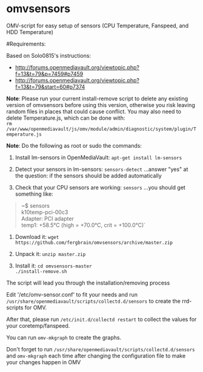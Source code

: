 omvsensors
==========

OMV-script for easy setup of sensors (CPU Temperature, Fanspeed, and HDD Temperature)


#Requirements:

Based on Solo0815's instructions:
* http://forums.openmediavault.org/viewtopic.php?f=13&t=79&p=7459#p7459<br/>
* http://forums.openmediavault.org/viewtopic.php?f=13&t=79&start=60#p7374

__Note__: Please run your current install-remove script to delete any existing version of omvsensors before using this version, otherwise you risk leaving random files in places that could cause conflict. You may also need to delete Temperature.js, which can be done with:<br/>
`rm /var/www/openmediavault/js/omv/module/admin/diagnostic/system/plugin/Temperature.js`


__Note__: Do the following as root or sudo the commands:

1. Install lm-sensors in OpenMediaVault: `apt-get install lm-sensors`

1. Detect your sensors in lm-sensors: `sensors-detect` ...answer "yes" at the question: if the sensors should be added automatically

1. Check that your CPU sensors are working: `sensors` ...you should get something like:

>~$ sensors<br/>
>k10temp-pci-00c3<br/>
>Adapter: PCI adapter<br/>
>temp1:       +58.5°C  (high = +70.0°C, crit = +100.0°C)`

1. Download it: `wget https://github.com/fergbrain/omvsensors/archive/master.zip`

1. Unpack it: `unzip master.zip`

1. Install it:
`cd omvsensors-master`<br/>
`./install-remove.sh`

The script will lead you through the installation/removing process

Edit  '/etc/omv-sensor.conf'  to fit your needs
and run
`/usr/share/openmediavault/scripts/collectd.d/sensors`
to create the rrd-scripts for OMV.

After that, please run
`/etc/init.d/collectd restart`
to collect the values for your coretemp/fanspeed. 

You can run 
`omv-mkgraph`
to create the graphs.

Don't forget to run
`/usr/share/openmediavault/scripts/collectd.d/sensors`
and
`omv-mkgraph`
each time after changing the configuration file to make your changes happen in OMV
